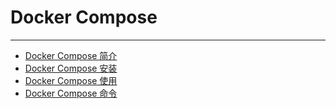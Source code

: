# Docker Compose

---

* [Docker Compose 简介](/chapter4/DockerCompose/DockerCompose简介.md)
* [Docker Compose 安装](/chapter4/DockerCompose/DockerCompose安装.md)
* [Docker Compose 使用](/chapter4/DockerCompose/DockerCompose使用.md)
* [Docker Compose 命令](/chapter4/DockerCompose/DockerCompose命令.md)